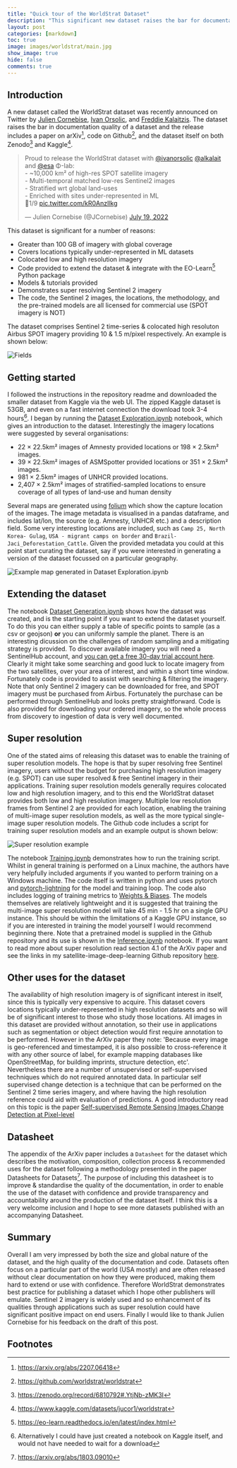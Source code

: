 ```yaml
---
title: "Quick tour of the WorldStrat Dataset"
description: "This significant new dataset raises the bar for documentation quality"
layout: post
categories: [markdown]
toc: true
image: images/worldstrat/main.jpg
show_image: true
hide: false
comments: true
---
```


## Introduction
A new dataset called the WorldStrat dataset was recently announced on Twitter by [Julien Cornebise](https://twitter.com/JCornebise), [Ivan Orsolic](https://twitter.com/ivanorsolic), and [Freddie Kalaitzis](https://twitter.com/alkalait). The dataset raises the bar in documentation quality of a dataset and the release includes a paper on arXiv[^1], code on Github[^2], and the dataset itself on both Zenodo[^3] and Kaggle[^4]. 

<blockquote class="twitter-tweet tw-align-center"><p lang="en" dir="ltr">Proud to release the WorldStrat dataset with <a href="https://twitter.com/ivanorsolic?ref_src=twsrc%5Etfw">@ivanorsolic</a> <a href="https://twitter.com/alkalait?ref_src=twsrc%5Etfw">@alkalait</a> and <a href="https://twitter.com/esa?ref_src=twsrc%5Etfw">@esa</a> Φ-lab:<br>- ~10,000 km² of high-res SPOT satellite imagery<br>- Multi-temporal matched low-res Sentinel2 images<br>- Stratified wrt global land-uses<br>- Enriched with sites under-represented in ML<br>🧵1/9 <a href="https://t.co/kR0AnzIlkg">pic.twitter.com/kR0AnzIlkg</a></p>&mdash; Julien Cornebise (@JCornebise) <a href="https://twitter.com/JCornebise/status/1549356696664956928?ref_src=twsrc%5Etfw">July 19, 2022</a></blockquote> <script async src="https://platform.twitter.com/widgets.js" charset="utf-8"></script>

This dataset is significant for a number of reasons:

- Greater than 100 GB of imagery with global coverage
- Covers locations typically under-represented in ML datasets
- Colocated low and high resolution imagery
- Code provided to extend the dataset & integrate with the EO-Learn[^5] Python package
- Models & tutorials provided
- Demonstrates super resolving Sentinel 2 imagery
- The code, the Sentinel 2 images, the locations, the methodology, and the pre-trained models are all licensed for commercial use (SPOT imagery is NOT)

The dataset comprises Sentinel 2 time-series & colocated high resoluton Airbus SPOT imagery providing 10 & 1.5 m/pixel respectively. An example is shown below:

![](https://raw.githubusercontent.com/robmarkcole/blog/master/images/worldstrat/fields.jpg "Fields" )

## Getting started
I followed the instructions in the repository readme and downloaded the smaller dataset from Kaggle via the web UI. The zipped Kaggle dataset is 53GB, and even on a fast internet connection the download took 3-4 hours[^6]. I began by running the [Dataset Exploration.ipynb](https://github.com/worldstrat/worldstrat/blob/main/Dataset%20Exploration.ipynb) notebook, which gives an introduction to the dataset. Interestingly the imagery locations were suggested by several organisations:

- 22 × 22.5km² images of Amnesty provided locations or 198 × 2.5km² images.
- 39 × 22.5km² images of ASMSpotter provided locations or 351 × 2.5km² images.
- 981 × 2.5km² images of UNHCR provided locations.
- 2,407 × 2.5km² images of stratified-sampled locations to ensure coverage of all types of land-use and human density

Several maps are generated using [folium](http://python-visualization.github.io/folium/) which show the capture location of the images. The image metadata is visualised in a pandas dataframe, and includes lat/lon, the source (e.g. Amnesty, UNHCR etc.) and a description field. Some very interesting locations are included, such as `Camp 25, North Korea- Gulag`, `USA - migrant camps on border` and `Brazil-Jaci_Deforestation_Cattle`. Given the provided metadata you could at this point start curating the dataset, say if you were interested in generating a version of the dataset focussed on a particular geography.

![](https://raw.githubusercontent.com/robmarkcole/blog/master/images/worldstrat/map.jpg "Example map generated in Dataset Exploration.ipynb" )

## Extending the dataset
The notebook [Dataset Generation.ipynb](https://github.com/worldstrat/worldstrat/blob/main/Dataset%20Generation.ipynb) shows how the dataset was created, and is the starting point if you want to extend the dataset yourself. To do this you can either supply a table of specific points to sample (as a csv or geojson) **or** you can uniformly sample the planet. There is an interesting dicussion on the challenges of random sampling and a mitigating strategy is provided. To discover available imagery you will need a SentinelHub account, and [you can get a free 30-day trial account here](https://www.sentinel-hub.com/trial). Clearly it might take some searching and good luck to locate imagery from the two satellites, over your area of interest, and within a short time window. Fortunately code is provided to assist with searching & filtering the imagery. Note that only Sentinel 2 imagery can be downloaded for free, and SPOT imagery must be purchased from Airbus. Fortunately the purchase can be performed through SentinelHub and looks pretty straightforward. Code is also provided for downloading your ordered imagery, so the whole process from discovery to ingestion of data is very well documented.

## Super resolution
One of the stated aims of releasing this dataset was to enable the training of super resolution models. The hope is that by super resolving free Sentinel imagery, users without the budget for purchasing high resolution imagery (e.g. SPOT) can use super resolved & free Sentinel imagery in their applications. Training super resolution models generally requires colocated low and high resolution imagery, and to this end the WorldStrat dataset provides both low and high resolution imagery. Multiple low resolution frames from Sentinel 2 are provided for each location, enabling the training of multi-image super resolution models, as well as the more typical single-image super resolution models. The Github code includes a script for training super resolution models and an example output is shown below:

![](https://raw.githubusercontent.com/robmarkcole/blog/master/images/worldstrat/SR.jpg "Super resolution example" )

The notebook [Training.ipynb](https://github.com/worldstrat/worldstrat/blob/main/Training.ipynb) demonstrates how to run the training script. Whilst in general training is performed on a Linux machine, the authors have very helpfully included arguments if you wanted to perform training on a Windows machine. The code itself is written in python and uses pytorch and [pytorch-lightning](https://www.pytorchlightning.ai/) for the model and training loop. The code also includes logging of training metrics to [Weights & Biases](https://wandb.ai/site). The models themselves are relatively lightweight and it is suggested that training the multi-image super resolution model will take 45 min - 1.5 hr on a single GPU instance. This should be within the limitations of a Kaggle GPU instance, so if you are interested in training the model yourself I would recommend beginning there. Note that a pretrained model is supplied in the Github repository and its use is shown in the [Inference.ipynb](https://github.com/worldstrat/worldstrat/blob/main/Inference.ipynb) notebook. If you want to read more about super resolution read section 4.1 of the ArXiv paper and see the links in my satellite-image-deep-learning Github repository [here](https://github.com/robmarkcole/satellite-image-deep-learning#super-resolution).

## Other uses for the dataset
The availability of high resolution imagery is of significant interest in itself, since this is typically very expensive to acquire. This dataset covers locations typically under-represented in high resolution datasets and so will be of significant interest to those who study those locations. All images in this dataset are provided without annotation, so their use in applications such as segmentation or object detection would first require annotation to be performed. However in the ArXiv paper they note: 'Because every image is geo-referenced and timestamped, it is also possible to cross-reference it with any other source of label, for example mapping databases like OpenStreetMap, for building imprints, structure detection, etc'. Nevertheless there are a number of unsupervised or self-supervised techniques which do not required annotated data. In particular self supervised change detection is a technique that can be performed on the Sentinel 2 time series imagery, and where having the high resolution reference could aid with evaluation of predictions. A good introductory read on this topic is the paper [Self-supervised Remote Sensing Images Change Detection at Pixel-level](https://arxiv.org/abs/2105.08501v2)

## Datasheet
The appendix of the ArXiv paper includes a `Datasheet` for the dataset which describes the motivation, composition, collection process & recommended uses for the dataset following a methodology presented in the paper Datasheets for Datasets[^7]. The purpose of including this datasheet is to improve & standardise the quality of the documentation, in order to enable the use of the dataset with confidence and provide transparency and accountability around the production of the dataset itself. I think this is a very welcome inclusion and I hope to see more datasets published with an accompanying Datasheet.

## Summary
Overall I am very impressed by both the size and global nature of the dataset, and the high quality of the documentation and code. Datasets often focus on a particular part of the world (USA mostly) and are often released without clear documentation on how they were produced, making them hard to extend or use with confidence. Therefore WorldStrat demonstrates best practice for publishing a dataset which I hope other publishers will emulate. Sentinel 2 imagery is widely used and so enhancement of its qualities through applications such as super resolution could have significant positive impact on end users. Finally I would like to thank Julien Cornebise for his feedback on the draft of this post.

## Footnotes
[^1]: https://arxiv.org/abs/2207.06418
[^2]: https://github.com/worldstrat/worldstrat
[^3]: https://zenodo.org/record/6810792#.YtjNb-zMK3I
[^4]: https://www.kaggle.com/datasets/jucor1/worldstrat
[^5]: https://eo-learn.readthedocs.io/en/latest/index.html
[^6]: Alternatively I could have just created a notebook on Kaggle itself, and would not have needed to wait for a download
[^7]: https://arxiv.org/abs/1803.09010

